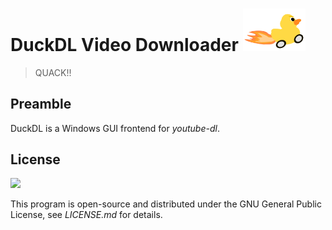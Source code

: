 # DuckDL Video Downloader <a href="url"><img src="https://raw.githubusercontent.com/SB-Ansel/DuckDL/development/DuckDL/Resources/Duck.png" width="100" ></a>

> QUACK!!

## Preamble

DuckDL is a Windows GUI frontend for *youtube-dl*.

## License

<a href="url"><img src="https://www.gnu.org/graphics/heckert_gnu.svg" width="100" ></a>

This program is open-source and distributed under the GNU General Public License, see *LICENSE.md* for details.
